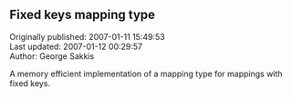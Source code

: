 ## Fixed keys mapping type  
Originally published: 2007-01-11 15:49:53  
Last updated: 2007-01-12 00:29:57  
Author: George Sakkis  
  
A memory efficient implementation of a mapping type for mappings with fixed keys.